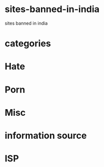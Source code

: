 # sites-banned-in-india
sites banned in india






# categories


# Hate

# Porn

# Misc







# information source


# ISP
